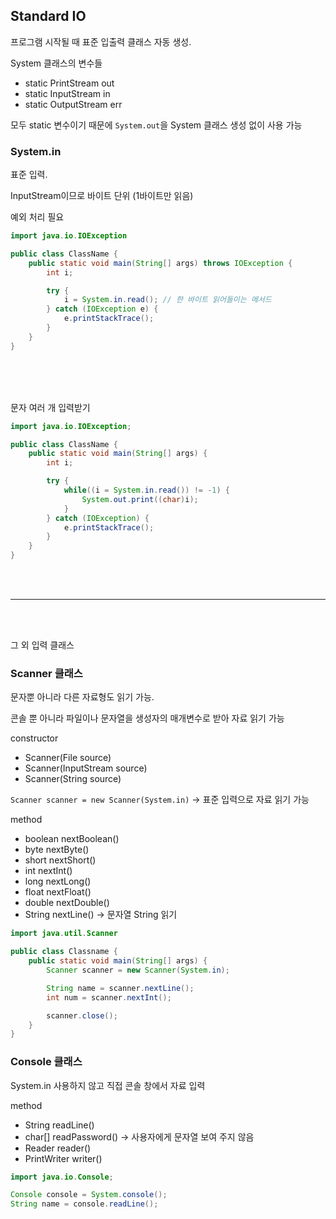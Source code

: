 ## Standard IO

프로그램 시작될 때 표준 입출력 클래스 자동 생성.

System 클래스의 변수들
- static PrintStream out
- static InputStream in
- static OutputStream err

모두 static 변수이기 때문에 `System.out`을 System 클래스 생성 없이 사용 가능

### System.in

표준 입력.

InputStream이므로 바이트 단위 (1바이트만 읽음)

예외 처리 필요

```java
import java.io.IOException

public class ClassName {
    public static void main(String[] args) throws IOException {
        int i;

        try {
            i = System.in.read(); // 한 바이트 읽어들이는 메서드
        } catch (IOException e) {
            e.printStackTrace();
        }
    }
}
```

<br/>
<br/>
<br/>

문자 여러 개 입력받기
```java
import java.io.IOException;

public class ClassName {
    public static void main(String[] args) {
        int i;

        try {
            while((i = System.in.read()) != -1) {
                System.out.print((char)i);
            }
        } catch (IOException) {
            e.printStackTrace();
        }
    }
}
```

<br/>
<br/>

---

<br/>
<br/>


그 외 입력 클래스

### Scanner 클래스

문자뿐 아니라 다른 자료형도 읽기 가능.

콘솔 뿐 아니라 파일이나 문자열을 생성자의 매개변수로 받아 자료 읽기 가능

constructor
- Scanner(File source)
- Scanner(InputStream source)
- Scanner(String source)

`Scanner scanner = new Scanner(System.in)` -> 표준 입력으로 자료 읽기 가능

method
- boolean nextBoolean()
- byte nextByte()
- short nextShort()
- int nextInt()
- long nextLong()
- float nextFloat()
- double nextDouble()
- String nextLine() -> 문자열 String 읽기

```java
import java.util.Scanner

public class Classname {
    public static void main(String[] args) {
        Scanner scanner = new Scanner(System.in);

        String name = scanner.nextLine();
        int num = scanner.nextInt();

        scanner.close();
    }
}
```

### Console 클래스

System.in 사용하지 않고 직접 콘솔 창에서 자료 입력

method
- String readLine()
- char[] readPassword() -> 사용자에게 문자열 보여 주지 않음
- Reader reader() 
- PrintWriter writer()

```java
import java.io.Console;

Console console = System.console();
String name = console.readLine();
```